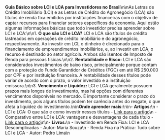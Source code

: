 **Guia Básico sobre LCI e LCA para Investidores no Brasil**\n\nAs Letras de Crédito Imobiliário (LCI) e as Letras de Crédito do Agronegócio (LCA) são títulos de renda fixa emitidos por instituições financeiras com o objetivo de captar recursos para financiar setores específicos da economia. Aqui estão algumas informações básicas que todo investidor precisa aprender sobre LCI e LCA:\n\n1. **O que são LCI e LCA?** LCI e LCA são títulos de crédito lastreados em operações de crédito imobiliário e do agronegócio, respectivamente. Ao investir em LCI, o dinheiro é direcionado para o financiamento de empreendimentos imobiliários, e, ao investir em LCA, o recurso é destinado ao setor agrícola. Ambos são isentos de Imposto de Renda para pessoas físicas.\n\n2. **Rentabilidade e Risco:** LCI e LCA são considerados investimentos de baixo risco, principalmente porque contam com a proteção do Fundo Garantidor de Créditos (FGC) em até R$ 250.000 por CPF e por instituição financeira. A rentabilidade desses títulos pode variar de acordo com o prazo, o valor investido e a instituição emissora.\n\n3. **Vencimento e Liquidez:** LCI e LCA geralmente possuem prazos mais longos de investimento, mas há opções com diferentes vencimentos disponíveis no mercado. É importante considerar o prazo do investimento, pois alguns títulos podem ter carência antes do resgate, o que afeta a liquidez do investimento.\n\n**Onde aprender mais:**\n\n- **Artigos:**\n  - LCI e LCA: O que são e como investir nesses títulos - [Link para o artigo](https://www.infomoney.com.br/guia/lci-lca/)\n  - Comparativo entre LCI e LCA: vantagens e desvantagens de cada título - [Link para o artigo](https://exame.com/invest/comparativo-lci-lca-vantagens-desvantagens/)\n\n- **Livros:**\n  - Investindo em Renda Fixa: LCI e LCA Descomplicadas - Autor: Maria Souza\n  - Renda Fixa na Prática: Tudo sobre LCI e LCA - Autor: Pedro Lima\n